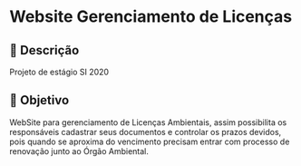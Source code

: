 # Website Gerenciamento de Licenças
## :page_with_curl: Descrição
Projeto de estágio SI 2020

## :dart:	Objetivo 
WebSite para gerenciamento de Licenças Ambientais, assim possibilita os responsáveis cadastrar seus documentos e controlar os prazos devidos, pois quando se aproxima do vencimento precisam entrar com processo de renovação junto ao Órgão Ambiental.
